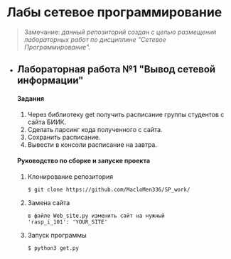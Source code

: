 # Лабы сетевое программирование
 > Замечание: *данный репозиторий создан с целью  размещения лабораторных работ по дисциплине "Сетевое Программирование".*
+ ## Лабораторная работа №1 "Вывод сетевой информации"
	#### **Задания**
	1. Через библиотеку get получить расписание группы студентов с сайта БИИК.
	2. Сделать парсинг кода полученного с сайта.
	3. Сохранить расписание.
	4. Вывести в консоли расписание на завтра.
	#### **Руководство по сборке и запуске проекта**
	1. Клонирование репозитория
		```
		$ git clone https://github.com/MacloMen336/SP_work/
		```
	2. Замена сайта
		```
		в файле Web_site.py изменить сайт на нужный
		'rasp_i_101': 'YOUR_SITE'
		```
	3. Запуск программы
		```
		$ python3 get.py
		```
